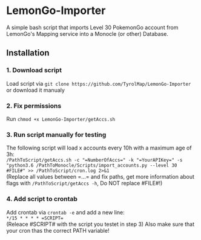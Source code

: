 # LemonGo-Importer
A simple bash script that imports Level 30 PokemonGo account from LemonGo's Mapping service into a Monocle (or other) Database.

## Installation

### 1. Download script
Load script via `git clone https://github.com/TyrolMap/LemonGo-Importer` or download it manualy

### 2. Fix permissions
Run `chmod +x LemonGo-Importer/getAccs.sh`

### 3. Run script manually for testing 
The following script will load x accounts every 10h with a maximum age of 3h: <br>
`/PathToScript/getAccs.sh -c "=NumberOfAccs=" -k "=YourAPIKey=" -s "python3.6 /PathToMonocle/Scripts/import_accounts.py --level 30 #FILE#" >> /PathToScript/cron.log 2>&1`<br>
(Replace all values between =...= and fix paths, get more information about flags with `/PathToScript/getAccs -h`, Do NOT replace #FILE#!)

### 4. Add script to crontab
Add crontab via `crontab -e` and add a new line: <br>
`*/15 * * * * =SCRIPT=`<br>
(Releace #SCRIPT# with the script you testet in step 3)
Also make sure that your cron thas the correct PATH variable!
